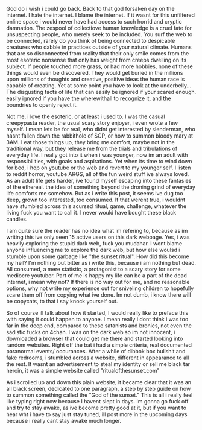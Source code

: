 God do i wish i could go back. Back to that god forsaken day on the internet. I hate the internet. I blame the internet. If it wasnt for this unfiltered online space i would never have had access to such horrid and cryptic damnation. The zespool of collectiove human knowledge is a cruel fate for unsuspecting people, who merely seek to be included. You surf the web to be connected, rarely do you think of being connected to despicable creatures who dabble in practices outside of your natural climate. Humans that are so disconnected from reality that their only smile comes from the most esoteric nonsense that only has weight from creeps dwelling on its subject. If people touched more grass, or had more hobbies, none of these things would even be discovered. They would get buried in the millions upon millions of thoughts and creative, positive ideas the human race is capable of creating. Yet at some point you have to look at the underbelly... The disgusting facts of life that can easily be ignored if your scared enough. easily ignored if you have the wherewithall to recognize it, and the boundries to openly reject it.   
  
Not me, i love the esoteric, or at least i used to.  I was the casual creepypasta reader, the usual scary story enjoyer, i even wrote a few myself. I mean lets be for real, who didnt get interested by slenderman, who hasnt fallen down the rabbithole of SCP, or how to summon bloody mary at 3AM. I eat those things up, they bring me comfort, maybe not in the traditional way,  but they release me from the trials and tribulations of everyday life. I really got into it when i was younger, now im an adult with responsibilities, with goals and aspirations. Yet when its time to wind down for bed, i hop on youtube or the web and revert to my younger self. I listen to reddit horror, youtube ARGS, all of the fun weird stuff ive always loved. As an adult life gets harder, ive found myself escaping into these fantasies of the ethereal. the idea of something beyond the droning grind of everyday life comforts me somehow.  But as i write this post, it seems ive dug too deep, grown too interested, too consumed. If that werent true, i wouldnt have stumbled across this acursed ritual, game, challenge, whatever the living fuck you want to call it. I never would have bought these black candles.  
  
I am quite sure the reader has no idea what im refering to, because as im writing this ive only seen 15 active users on this dark webpage. Yes, i was heavily exploring the stupid dark web, fuck you mudahar.  I wont blame anyone influencing me to explore the dark web, but how else woulsd i stumble upon some garbage like "the sunset ritual". How did this become my hell? I'm nothing but bitter as i write this, because i am nothing but dead. All consumed, a mere statistic, a protagonist to a scary story for some mediocre youtuber. Part of me is happy my life can be a part of the dead internet, i mean why not? If there is no way out for me, and no reasonable options, why not write my experience out for sniveling children to hopefully scare them off from copying what ive done. Im not dumb, i know there will be copycats, to that i say knock yourself out.   
  
So of course ill talk about how it started, I would really like to preface this with saying it could happen to anyone. I mean really i dont think i was too far in the deep end, compared to these satanists and bronies, not even the sadistic fucks on 4chan. I was on the dark web so im not innocent, i downloaded a browser that could get me there and started looking into random websites. Right off the bat i had a simple criteria, real documented paranormal events/ occurances. After a while of dibbok box bullshit and fake redrooms, i stumbled across a website, different in appearance to all the rest. It wasnt an advertisement to steal my identity or sell me black tar heroin, it was a simple website called "ritualofthesunset.com"  
As i scrolled up and down this plain website, it became clear that it was an all black screen, dedicated to one paragraph, a step by step guide on how to summon something called the "God of the sunset." This is all i really feel like typing right now because I havent slept in days. Im gonna go fuck off and try to stay awake, as ive become pretty good at it, but if you want to hear wht i have to say just stay tuned, ill post more in the upcoming days because i really cant stay awake much longer.   
  
